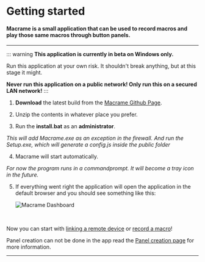 # Getting started

#### Macrame is a small application that can be used to record macros and play those same macros through button panels.

---

::: warning
**This application is currently in beta on Windows only.**

Run this application at your own risk. It shouldn't break anything, but at this stage it might.

**Never run this application on a public network! Only run this on a secured LAN network!**
:::
&nbsp;

1. **Download** the latest build from the [Macrame Github Page](https://github.com/jaxxmoss/macrame).

2. Unzip the contents in whatever place you prefer.

3. Run the **install.bat** as an **administrator**.

_This will add Macrame.exe as an exception in the firewall. And run the Setup.exe, which will generate a config.js inside the public folder_

4. Macrame will start automatically.

_For now the program runs in a commandprompt. It will become a tray icon in the future._

5. If everything went right the application will open the application in the default browser and you should see something like this:

   ![Macrame Dashboard](../assets/img/Start-Dashboard.jpg)

&nbsp;

Now you can start with [linking a remote device](../devices/linking) or [record a macro](../macros/recording)!

Panel creation can not be done in the app read the [Panel creation page](../panels/creation) for more information.

---
